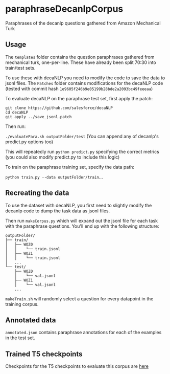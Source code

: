 # paraphraseDecanlpCorpus
Paraphrases of the decanlp questions gathered from Amazon Mechanical Turk

## Usage
The `templates` folder contains the question paraphrases gathered from mechanical turk, one-per-line. These have already been split 70:30 into train/test sets.

To use these with decaNLP you need to modify the code to save the data to jsonl files. The `Patches` folder contains modifications for the decaNLP code (tested with commit hash `1e9605f246b9e05199b28bde2a2093bc49feeeaa`)

To evaluate decaNLP on the paraphrase test set, first apply the patch:
```
git clone https://github.com/salesforce/decaNLP
cd decaNLP
git apply ../save_jsonl.patch 
```

Then run:

`./evaluatePara.sh outputFolder/test`
(You can append any of decanlp's predict.py options too)

This will repeatedly run `python predict.py` specifying the correct metrics (you could also modify predict.py to include this logic)

To train on the paraphrase training set, specify the data path:

`python train.py --data outputFolder/train`...

## Recreating the data
To use the dataset with decaNLP, you first need to slightly modify the decanlp code to dump the task data as jsonl files.

Then run `makeCorpus.py` which will expand out the jsonl file for each task with the paraphrase questions. You'll end up with the following structure:

```
outputFolder/
├── train/
│   ├── WOZ0
│   │    └── train.jsonl
│   ├── WOZ1
│   │    └── train.jsonl
│   ...
└── test/
    ├── WOZ0
    │    └── val.jsonl
    ├── WOZ1
    │    └── val.jsonl
    ...
```

`makeTrain.sh` will randomly select a question for every datapoint in the training corpus.

## Annotated data

`annotated.json` contains paraphrase annotations for each of the examples in the test set.

## Trained T5 checkpoints

Checkpoints for the T5 checkpoints to evaluate this corpus are [here](https://drive.google.com/drive/folders/1RbIrGzfj0LUQ_qGCEVsyUyIf3y3pB3y6?usp=sharing)
